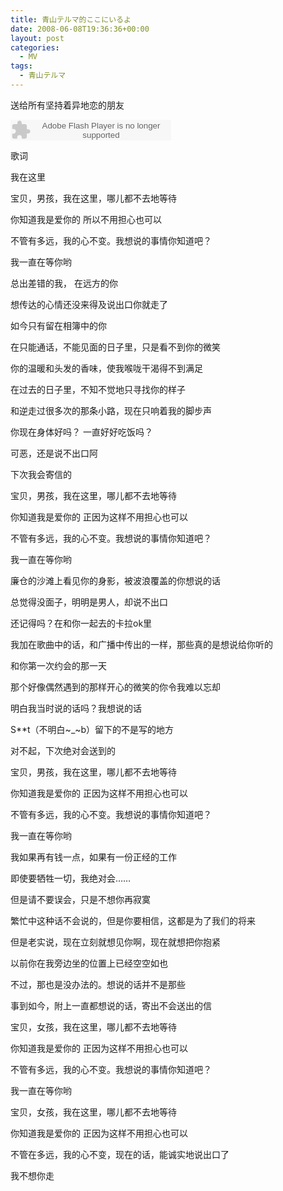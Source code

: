 ```yaml
---
title: 青山テルマ的ここにいるよ
date: 2008-06-08T19:36:36+00:00
layout: post
categories:
  - MV
tags:
  - 青山テルマ
---
```

送给所有坚持着异地恋的朋友

<embed src="http://www.xiami.com/widget/16034005_1770998045/singlePlayer.swf" type="application/x-shockwave-flash" width="257" height="33" wmode="transparent"></embed>

歌词

我在这里

宝贝，男孩，我在这里，哪儿都不去地等待

你知道我是爱你的 所以不用担心也可以

不管有多远，我的心不变。我想说的事情你知道吧？

我一直在等你哟

总出差错的我， 在远方的你
<!--more-->
想传达的心情还没来得及说出口你就走了

如今只有留在相簿中的你

在只能通话，不能见面的日子里，只是看不到你的微笑

你的温暖和头发的香味，使我喉咙干渴得不到满足

在过去的日子里，不知不觉地只寻找你的样子

和逆走过很多次的那条小路，现在只响着我的脚步声

你现在身体好吗？ 一直好好吃饭吗？

可恶，还是说不出口阿

下次我会寄信的

宝贝，男孩，我在这里，哪儿都不去地等待

你知道我是爱你的 正因为这样不用担心也可以

不管有多远，我的心不变。我想说的事情你知道吧？

我一直在等你哟

廉仓的沙滩上看见你的身影，被波浪覆盖的你想说的话

总觉得没面子，明明是男人，却说不出口

还记得吗？在和你一起去的卡拉ok里

我加在歌曲中的话，和广播中传出的一样，那些真的是想说给你听的

和你第一次约会的那一天

那个好像偶然遇到的那样开心的微笑的你令我难以忘却

明白我当时说的话吗？我想说的话

S**t（不明白~_~b）留下的不是写的地方

对不起，下次绝对会送到的

宝贝，男孩，我在这里，哪儿都不去地等待

你知道我是爱你的 正因为这样不用担心也可以

不管有多远，我的心不变。我想说的事情你知道吧？

我一直在等你哟

我如果再有钱一点，如果有一份正经的工作

即使要牺牲一切，我绝对会……

但是请不要误会，只是不想你再寂寞

繁忙中这种话不会说的，但是你要相信，这都是为了我们的将来

但是老实说，现在立刻就想见你啊，现在就想把你抱紧

以前你在我旁边坐的位置上已经空空如也

不过，那也是没办法的。想说的话并不是那些

事到如今，附上一直都想说的话，寄出不会送出的信

宝贝，女孩，我在这里，哪儿都不去地等待

你知道我是爱你的 正因为这样不用担心也可以

不管有多远，我的心不变。我想说的事情你知道吧？

我一直在等你哟

宝贝，女孩，我在这里，哪儿都不去地等待

你知道我是爱你的 正因为这样不用担心也可以

不管在多远，我的心不变，现在的话，能诚实地说出口了

我不想你走